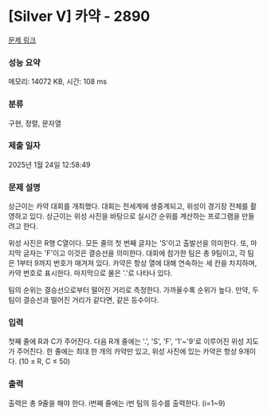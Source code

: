 # [Silver V] 카약 - 2890 

[문제 링크](https://www.acmicpc.net/problem/2890) 

### 성능 요약

메모리: 14072 KB, 시간: 108 ms

### 분류

구현, 정렬, 문자열

### 제출 일자

2025년 1월 24일 12:58:49

### 문제 설명

<p>상근이는 카약 대회를 개최했다. 대회는 전세계에 생중계되고, 위성이 경기장 전체를 촬영하고 있다. 상근이는 위성 사진을 바탕으로 실시간 순위를 계산하는 프로그램을 만들려고 한다.</p>

<p>위성 사진은 R행 C열이다. 모든 줄의 첫 번째 글자는 'S'이고 출발선을 의미한다. 또, 마지막 글자는 'F'이고 이것은 결승선을 의미한다. 대회에 참가한 팀은 총 9팀이고, 각 팀은 1부터 9까지 번호가 매겨져 있다. 카약은 항상 열에 대해 연속하는 세 칸을 차지하며, 카약 번호로 표시한다. 마지막으로 물은 '.'로 나타나 있다.</p>

<p>팀의 순위는 결승선으로부터 떨어진 거리로 측정한다. 가까울수록 순위가 높다. 만약, 두 팀이 결승선과 떨어진 거리가 같다면, 같은 등수이다.</p>

### 입력 

 <p>첫째 줄에 R과 C가 주어진다. 다음 R개 줄에는 '.', 'S', 'F', '1'~'9'로 이루어진 위성 지도가 주어진다. 한 줄에는 최대 한 개의 카약만 있고, 위성 사진에 있는 카약은 항상 9개이다. (10 ≤ R, C ≤ 50)</p>

### 출력 

 <p>출력은 총 9줄을 해야 한다. i번째 줄에는 i번 팀의 등수를 출력한다. (i=1~9)</p>

